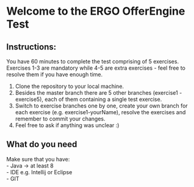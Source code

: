 # Welcome to the ERGO OfferEngine Test

## Instructions:

You have 60 minutes to complete the test comprising of 5 exercises. Exercises 1-3 are mandatory while 4-5 are extra exercises - feel free to resolve them if you have enough time.
<br>
1. Clone the repository to your local machine.
2. Besides the master branch there are 5 other branches (exercise1 - exercise5), each of them containing a single test exercise.
3. Switch to exercise branches one by one, create your own branch for each exercise (e.g. exercise1-yourName), resolve the exercises and remember to commit your changes.
4. Feel free to ask if anything was unclear :)

## What do you need

Make sure that you have:
<br>	- Java -> at least 8
<br>	- IDE e.g. Intellij or Eclipse
<br>	- GIT
